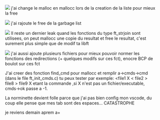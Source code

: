 ![](Pasted%20image%2020231215162933.png)
j'ai change le malloc en mallocc lors de la creation de la liste pour mieux la free

![](Pasted%20image%2020231215163842.png)
j'ai rajoute le free de la garbage list

![](Pasted%20image%2020231215172030.png)
Il reste un dernier leak quand les fonctions du type ft_strjoin sont utilisees, on peut mallocc une copie du resultat et free le resultat, c'est surement plus simple que de modif ta libft

![](Pasted%20image%2020231215172350.png)
j'ai aussi ajoute plusieurs fichiers pour mieux pouvoir normer les fonctions des redirections (+ quelques modifs sur ces fct), enocre BCP de boulot sur ces fct

J'ai creer des fonction find_cmd pour mallocc et remplir a->cmds->cmd
(dans le file ft_init_cmds.c)
tu peux tester par exemple:   <file1   X  < file2   > file8    >   file9
X etant la commande ,si X n'est pas un fichier/executable, cmds->ok passe a -1.

La norminette devient folle parce que j'ai pas bien config mon vscode, du coup elle pense que mes tab sont des espaces... CATASTROPHE

je reviens demain aprem a+